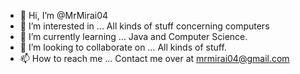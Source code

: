 - 👋 Hi, I’m @MrMirai04
- 👀 I’m interested in ...
All kinds of stuff concerning computers
- 🌱 I’m currently learning ...
Java and Computer Science.
- 💞️ I’m looking to collaborate on ...
All kinds of stuff. 
- 📫 How to reach me ...
Contact me over at mrmirai04@gmail.com

<!---
MrMirai04/MrMirai04 is a ✨ special ✨ repository because its `README.md` (this file) appears on your GitHub profile.
You can click the Preview link to take a look at your changes.
--->
